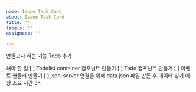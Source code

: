 ```yaml
---
name: Issue Task Card
about: Issue Task Card
title: ''
labels: ''
assignees: ''

---
```


만들고자 하는 기능
Todo 추가

해야 할 일
[ ] Todolist container 컴포넌트 만들기
[ ] Todo 컴포넌트 만들기
[ ] 이벤트 핸들러 만들기
[ ] json-server 연결을 위해 data.json 파일 만든 후 데이터 넣기
예상 소요 시간
3h
